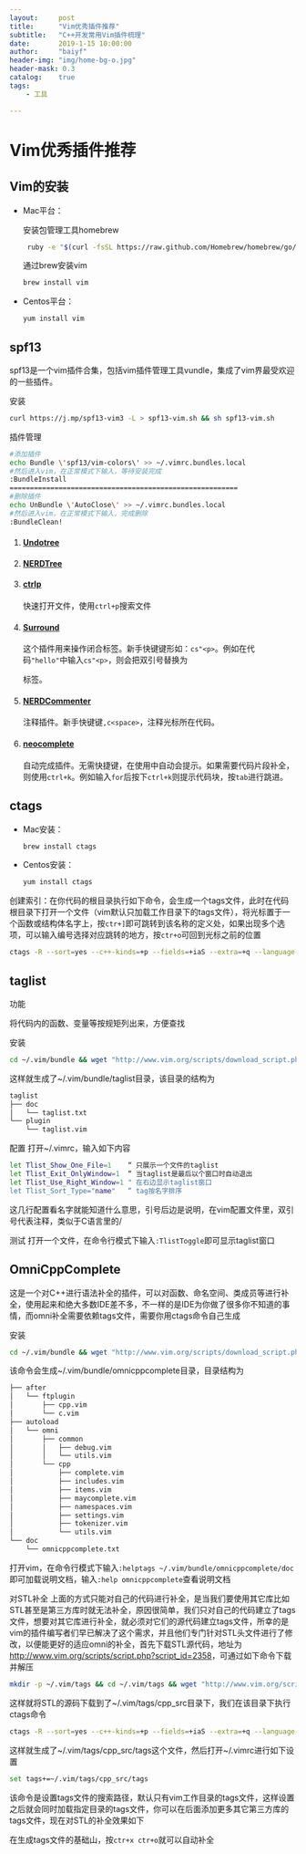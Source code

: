 ```yaml
---
layout:     post
title:      "Vim优秀插件推荐"
subtitle:   "C++开发常用Vim插件梳理"
date:       2019-1-15 10:00:00
author:     "baiyf"
header-img: "img/home-bg-o.jpg"
header-mask: 0.3
catalog:    true
tags:
    - 工具

---
```


# Vim优秀插件推荐

## Vim的安装

- Mac平台：

  安装包管理工具homebrew

  ```bash
   ruby -e "$(curl -fsSL https://raw.github.com/Homebrew/homebrew/go/install)"
  ```

  通过brew安装vim

  ```bash
  brew install vim
  ```

- Centos平台：

  ```bash
  yum install vim
  ```

## spf13

spf13是一个vim插件合集，包括vim插件管理工具vundle，集成了vim界最受欢迎的一些插件。

安装

```bash
curl https://j.mp/spf13-vim3 -L > spf13-vim.sh && sh spf13-vim.sh
```

插件管理

```bash
#添加插件
echo Bundle \'spf13/vim-colors\' >> ~/.vimrc.bundles.local
#然后进入vim，在正常模式下输入，等待安装完成
:BundleInstall
========================================================
#删除插件
echo UnBundle \'AutoClose\' >> ~/.vimrc.bundles.local
#然后进入vim，在正常模式下输入，完成删除
:BundleClean!
```

1. #### [Undotree](https://link.jianshu.com/?t=https://github.com/mbbill/undotree)

2. #### [NERDTree](https://link.jianshu.com/?t=https://github.com/scrooloose/nerdtree)

3. #### [ctrlp](https://link.jianshu.com/?t=https://github.com/kien/ctrlp.vim)

   快速打开文件，使用`ctrl+p`搜索文件

4. #### [Surround](https://link.jianshu.com/?t=https://github.com/tpope/vim-surround)

   这个插件用来操作闭合标签。新手快键键形如：`cs"<p>`。例如在代码`"hello"`中输入`cs"<p>`，则会把双引号替换为<p>标签。

5. #### [NERDCommenter](https://link.jianshu.com/?t=https://github.com/scrooloose/nerdcommenter)

   注释插件。新手快键键`,c<space>`，注释光标所在代码。

6. #### [neocomplete](https://link.jianshu.com/?t=https://github.com/shougo/neocomplete)

   自动完成插件。无需快捷键，在使用中自动会提示。如果需要代码片段补全，则使用`ctrl+k`。例如输入`for`后按下`ctrl+k`则提示代码块，按`tab`进行跳进。

## ctags

- Mac安装：

  ```bash
  brew install ctags
  ```

- Centos安装：

  ```bash
  yum install ctags
  ```

创建索引：在你代码的根目录执行如下命令，会生成一个tags文件，此时在代码根目录下打开一个文件（vim默认只加载工作目录下的tags文件），将光标置于一个函数或结构体名字上，按`ctr+]`即可跳转到该名称的定义处，如果出现多个选项，可以输入编号选择对应跳转的地方，按`ctr+o`可回到光标之前的位置

```bash
ctags -R --sort=yes --c++-kinds=+p --fields=+iaS --extra=+q --language-force=C++
```

## taglist

功能

将代码内的函数、变量等按规矩列出来，方便查找

安装

```bash
cd ~/.vim/bundle && wget "http://www.vim.org/scripts/download_script.php?src_id=19574" -O taglist.zip && unzip taglist.zip -d taglist
```

这样就生成了~/.vim/bundle/taglist目录，该目录的结构为

```bash
taglist
├── doc
│   └── taglist.txt
└── plugin
    └── taglist.vim
```

配置
打开~/.vimrc，输入如下内容

```bash
let Tlist_Show_One_File=1    “ 只展示一个文件的taglist
let Tlist_Exit_OnlyWindow=1  “ 当taglist是最后以个窗口时自动退出
let Tlist_Use_Right_Window=1 " 在右边显示taglist窗口
let Tlist_Sort_Type="name"   “ tag按名字排序
```

这几行配置看名字就能知道什么意思，引号后边是说明，在vim配置文件里，双引号代表注释，类似于C语言里的/

测试
打开一个文件，在命令行模式下输入`:TlistToggle`即可显示taglist窗口

## OmniCppComplete

这是一个对C++进行语法补全的插件，可以对函数、命名空间、类成员等进行补全，使用起来和绝大多数IDE差不多，不一样的是IDE为你做了很多你不知道的事情，而omni补全需要依赖tags文件，需要你用ctags命令自己生成

安装

```bash
cd ~/.vim/bundle && wget "http://www.vim.org/scripts/download_script.php?src_id=7722" -O omnicppcomplete.zip && unzip omnicppcomplete.zip -d omnicppcomplete
```

该命令会生成~/.vim/bundle/omnicppcomplete目录，目录结构为

```bash
├── after
│   └── ftplugin
│       ├── cpp.vim
│       └── c.vim
├── autoload
│   └── omni
│       ├── common
│       │   ├── debug.vim
│       │   └── utils.vim
│       └── cpp
│           ├── complete.vim
│           ├── includes.vim
│           ├── items.vim
│           ├── maycomplete.vim
│           ├── namespaces.vim
│           ├── settings.vim
│           ├── tokenizer.vim
│           └── utils.vim
└── doc
    └── omnicppcomplete.txt
```

打开vim，在命令行模式下输入`:helptags ~/.vim/bundle/omnicppcomplete/doc`即可加载说明文档，输入`:help omnicppcomplete`查看说明文档

对STL补全
上面的方式只能对自己的代码进行补全，是当我们要使用其它库比如STL甚至是第三方库时就无法补全，原因很简单，我们只对自己的代码建立了tags文件，想要对其它库进行补全，就必须对它们的源代码建立tags文件，所幸的是vim的插件编写者们早已解决了这个需求，并且他们专门针对STL头文件进行了修改，以便能更好的适应omni的补全，首先下载STL源代码，地址为<http://www.vim.org/scripts/script.php?script_id=2358>，可通过如下命令下载并解压

```bash
mkdir -p ~/.vim/tags && cd ~/.vim/tags && wget "http://www.vim.org/scripts/download_script.php?src_id=9178" -O - | tar jxvf -
```

这样就将STL的源码下载到了~/.vim/tags/cpp_src目录下，我们在该目录下执行ctags命令

```bash
ctags -R --sort=yes --c++-kinds=+p --fields=+iaS --extra=+q --language-force=C++
```

这样就生成了~/.vim/tags/cpp_src/tags这个文件，然后打开~/.vimrc进行如下设置

```bash
set tags+=~/.vim/tags/cpp_src/tags
```

该命令是设置tags文件的搜索路径，默认只有vim工作目录的tags文件，这样设置之后就会同时加载指定目录的tags文件，你可以在后面添加更多其它第三方库的tags文件，现在对STL的补全效果如下

在生成tags文件的基础山，按`ctr+x ctr+o`就可以自动补全
